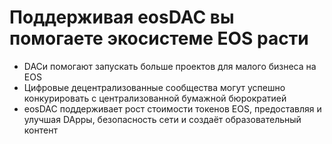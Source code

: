 **Поддерживая eosDAC** вы помогаете **экосистеме EOS расти**
===

 * DACи помогают запускать больше проектов для малого бизнеса на EOS
 * Цифровые децентрализованные сообщества могут успешно конкурировать с централизованной бумажной бюрократией
 * eosDAC поддерживает рост стоимости токенов EOS, предоставляя и улучшая DAppы, безопасность сети и создаёт образовательный контент
